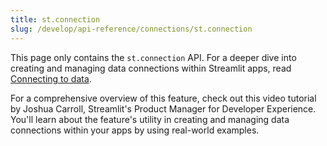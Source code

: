 ```yaml
---
title: st.connection
slug: /develop/api-reference/connections/st.connection
---
```


<Tip>

This page only contains the `st.connection` API. For a deeper dive into creating and managing data connections within Streamlit apps, read [Connecting to data](/develop/concepts/logical-design/connecting-to-data).

</Tip>

<Autofunction function="streamlit.connection" oldName="streamlit.experimental_connection" />

For a comprehensive overview of this feature, check out this video tutorial by Joshua Carroll, Streamlit's Product Manager for Developer Experience. You'll learn about the feature's utility in creating and managing data connections within your apps by using real-world examples.

<YouTube videoId="xQwDfW7UHMo" />
